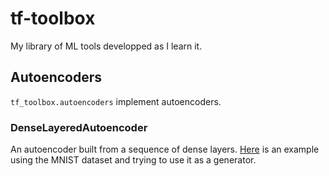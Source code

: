 # tf-toolbox

My library of ML tools developped as I learn it.

## Autoencoders

`tf_toolbox.autoencoders` implement autoencoders. 

### DenseLayeredAutoencoder

An autoencoder built from a sequence of dense layers. [Here](https://ndeutschmann.github.io/tf-toolbox/dense_autoencoder.html) is an example  using the MNIST dataset and trying to use it as a generator.
